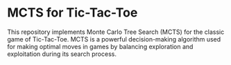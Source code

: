 # MCTS for Tic-Tac-Toe

This repository implements Monte Carlo Tree Search (MCTS) for the classic game of Tic-Tac-Toe. MCTS is a powerful decision-making algorithm used for making optimal moves in games by balancing exploration and exploitation during its search process.
